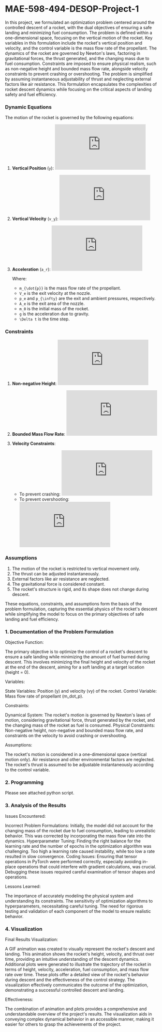 # MAE-598-494-DESOP-Project-1

In this project, we formulated an optimization problem centered around the controlled descent of a rocket, with the dual objectives of ensuring a safe landing and minimizing fuel consumption. The problem is defined within a one-dimensional space, focusing on the vertical motion of the rocket. Key variables in this formulation include the rocket's vertical position and velocity, and the control variable is the mass flow rate of the propellant. The dynamics of the rocket are governed by Newton's laws, factoring in gravitational forces, the thrust generated, and the changing mass due to fuel consumption. Constraints are imposed to ensure physical realism, such as non-negative height and bounded mass flow rate, alongside velocity constraints to prevent crashing or overshooting. The problem is simplified by assuming instantaneous adjustability of thrust and neglecting external factors like air resistance. This formulation encapsulates the complexities of rocket descent dynamics while focusing on the critical aspects of landing safety and fuel efficiency.

### Dynamic Equations

The motion of the rocket is governed by the following equations:

1. **Vertical Position** (`y`):
   ![equation](https://latex.codecogs.com/png.latex?y_%7Bnew%7D%20%3D%20y%20&plus;%20v_y%20%5Ccdot%20%5CDelta%20t%20&plus;%20%5Cfrac%7B1%7D%7B2%7D%20a_r%20%5Ccdot%20%5CDelta%20t%5E2)

2. **Vertical Velocity** (`v_y`):
   ![equation](https://latex.codecogs.com/png.latex?v_%7By_%7Bnew%7D%7D%20%3D%20v_y%20&plus;%20a_r%20%5Ccdot%20%5CDelta%20t)

3. **Acceleration** (`a_r`):
   ![equation](https://latex.codecogs.com/png.latex?a_r%20%3D%20%5Cfrac%7Bm_%7B%5Cdot%7Bp%7D%7D%20%5Ccdot%20V_e%20&plus;%20%28p_e%20-%20p_%7B%5Cinfty%7D%29%20%5Ccdot%20A_e%20-%20%28m_0%20-%20m_%7B%5Cdot%7Bp%7D%7D%20%5Ccdot%20%5CDelta%20t%29%20%5Ccdot%20g%7D%7Bm_0%20-%20m_%7B%5Cdot%7Bp%7D%7D%20%5Ccdot%20%5CDelta%20t%7D)

   Where:
   - `m_{\dot{p}}` is the mass flow rate of the propellant.
   - `V_e` is the exit velocity at the nozzle.
   - `p_e` and `p_{\infty}` are the exit and ambient pressures, respectively.
   - `A_e` is the exit area of the nozzle.
   - `m_0` is the initial mass of the rocket.
   - `g` is the acceleration due to gravity.
   - `\Delta t` is the time step.

### Constraints

1. **Non-negative Height**:
   ![equation](https://latex.codecogs.com/png.latex?y%20%5Cgeq%200)

2. **Bounded Mass Flow Rate**:
   ![equation](https://latex.codecogs.com/png.latex?0%20%5Cleq%20m_%7B%5Cdot%7Bp%7D%7D%20%5Cleq%20m_%7B%5Cdot%7Bp%7D_%7Bmax%7D%7D)

3. **Velocity Constraints**:
   - To prevent crashing: ![equation](https://latex.codecogs.com/png.latex?v_y%20%5Cgeq%20v_%7By_%7Bmin%7D%7D)
   - To prevent overshooting: ![equation](https://latex.codecogs.com/png.latex?v_y%20%5Cleq%20v_%7By_%7Bmax%7D%7D)

### Assumptions

1. The motion of the rocket is restricted to vertical movement only.
2. The thrust can be adjusted instantaneously.
3. External factors like air resistance are neglected.
4. The gravitational force is considered constant.
5. The rocket's structure is rigid, and its shape does not change during descent.

These equations, constraints, and assumptions form the basis of the problem formulation, capturing the essential physics of the rocket's descent while simplifying the model to focus on the primary objectives of safe landing and fuel efficiency.

### 1. Documentation of the Problem Formulation

  Objective Function:
      
  The primary objective is to optimize the control of a rocket's descent to ensure a safe landing while minimizing the amount of fuel burned during descent. This involves minimizing the final height and velocity of the rocket at the end of the descent, aiming for a soft landing at a target location (height = 0).
  
  Variables:
      
  State Variables: Position (y) and velocity (vy) of the rocket.
  Control Variable: Mass flow rate of propellant (m_dot_p).
  
  Constraints:
      
  Dynamical System: The rocket's motion is governed by Newton's laws of motion, considering gravitational force, thrust generated by the rocket, and the changing mass of the rocket as fuel is consumed.
  Physical Constraints: Non-negative height, non-negative and bounded mass flow rate, and constraints on the velocity to avoid crashing or overshooting.
  
  Assumptions:
      
  The rocket's motion is considered in a one-dimensional space (vertical motion only).
  Air resistance and other environmental factors are neglected.
  The rocket's thrust is assumed to be adjustable instantaneously according to the control variable.

### 2. Programming

  Please see attached python script.

### 3. Analysis of the Results

  Issues Encountered:
      
  Incorrect Problem Formulations: Initially, the model did not account for the changing mass of the rocket due to fuel consumption, leading to unrealistic behavior. This was corrected by incorporating the mass flow rate into the dynamics.
  Hyperparameter Tuning: Finding the right balance for the learning rate and the number of epochs in the optimization algorithm was challenging. Too high a learning rate caused instability, while too low a rate resulted in slow convergence.
  Coding Issues: Ensuring that tensor operations in PyTorch were performed correctly, especially avoiding in-place operations that could interfere with gradient calculations, was crucial. Debugging these issues required careful examination of tensor shapes and operations.
  
  Lessons Learned:
      
  The importance of accurately modeling the physical system and understanding its constraints.
  The sensitivity of optimization algorithms to hyperparameters, necessitating careful tuning.
  The need for rigorous testing and validation of each component of the model to ensure realistic behavior.

### 4. Visualization

  Final Results Visualization:
      
  A GIF animation was created to visually represent the rocket's descent and landing. This animation shows the rocket's height, velocity, and thrust over time, providing an intuitive understanding of the descent dynamics.
  Additional plots were generated to illustrate the trajectory of the rocket in terms of height, velocity, acceleration, fuel consumption, and mass flow rate over time. These plots offer a detailed view of the rocket's behavior during descent and the effectiveness of the control strategy.
  The visualization effectively communicates the outcome of the optimization, demonstrating a successful controlled descent and landing.
  
  Effectiveness:
      
  The combination of animation and plots provides a comprehensive and understandable overview of the project's results.
  The visualization aids in conveying complex dynamical behavior in an accessible manner, making it easier for others to grasp the achievements of the project.
